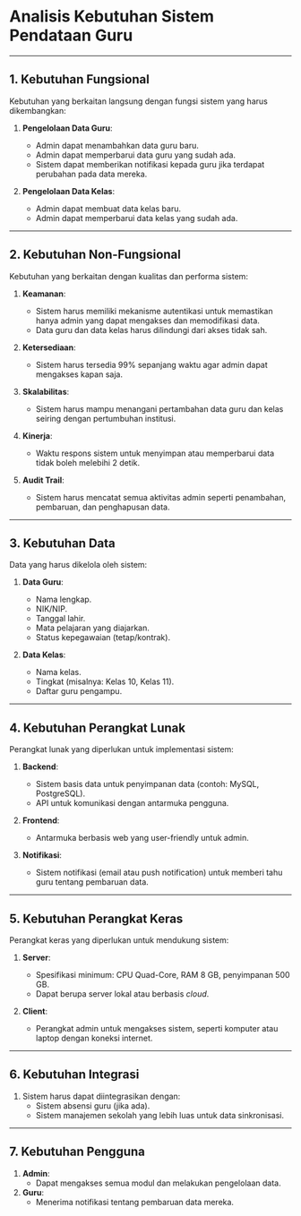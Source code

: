 # **Analisis Kebutuhan Sistem Pendataan Guru**

---

## **1. Kebutuhan Fungsional**
Kebutuhan yang berkaitan langsung dengan fungsi sistem yang harus dikembangkan:

1. **Pengelolaan Data Guru**:
   - Admin dapat menambahkan data guru baru.
   - Admin dapat memperbarui data guru yang sudah ada.
   - Sistem dapat memberikan notifikasi kepada guru jika terdapat perubahan pada data mereka.

2. **Pengelolaan Data Kelas**:
   - Admin dapat membuat data kelas baru.
   - Admin dapat memperbarui data kelas yang sudah ada.

---

## **2. Kebutuhan Non-Fungsional**
Kebutuhan yang berkaitan dengan kualitas dan performa sistem:

1. **Keamanan**:
   - Sistem harus memiliki mekanisme autentikasi untuk memastikan hanya admin yang dapat mengakses dan memodifikasi data.
   - Data guru dan data kelas harus dilindungi dari akses tidak sah.

2. **Ketersediaan**:
   - Sistem harus tersedia 99% sepanjang waktu agar admin dapat mengakses kapan saja.

3. **Skalabilitas**:
   - Sistem harus mampu menangani pertambahan data guru dan kelas seiring dengan pertumbuhan institusi.

4. **Kinerja**:
   - Waktu respons sistem untuk menyimpan atau memperbarui data tidak boleh melebihi 2 detik.

5. **Audit Trail**:
   - Sistem harus mencatat semua aktivitas admin seperti penambahan, pembaruan, dan penghapusan data.

---

## **3. Kebutuhan Data**
Data yang harus dikelola oleh sistem:

1. **Data Guru**:
   - Nama lengkap.
   - NIK/NIP.
   - Tanggal lahir.
   - Mata pelajaran yang diajarkan.
   - Status kepegawaian (tetap/kontrak).

2. **Data Kelas**:
   - Nama kelas.
   - Tingkat (misalnya: Kelas 10, Kelas 11).
   - Daftar guru pengampu.

---

## **4. Kebutuhan Perangkat Lunak**
Perangkat lunak yang diperlukan untuk implementasi sistem:

1. **Backend**:
   - Sistem basis data untuk penyimpanan data (contoh: MySQL, PostgreSQL).
   - API untuk komunikasi dengan antarmuka pengguna.

2. **Frontend**:
   - Antarmuka berbasis web yang user-friendly untuk admin.

3. **Notifikasi**:
   - Sistem notifikasi (email atau push notification) untuk memberi tahu guru tentang pembaruan data.

---

## **5. Kebutuhan Perangkat Keras**
Perangkat keras yang diperlukan untuk mendukung sistem:

1. **Server**:
   - Spesifikasi minimum: CPU Quad-Core, RAM 8 GB, penyimpanan 500 GB.
   - Dapat berupa server lokal atau berbasis *cloud*.

2. **Client**:
   - Perangkat admin untuk mengakses sistem, seperti komputer atau laptop dengan koneksi internet.

---

## **6. Kebutuhan Integrasi**
1. Sistem harus dapat diintegrasikan dengan:
   - Sistem absensi guru (jika ada).
   - Sistem manajemen sekolah yang lebih luas untuk data sinkronisasi.

---

## **7. Kebutuhan Pengguna**
1. **Admin**:
   - Dapat mengakses semua modul dan melakukan pengelolaan data.
2. **Guru**:
   - Menerima notifikasi tentang pembaruan data mereka.
